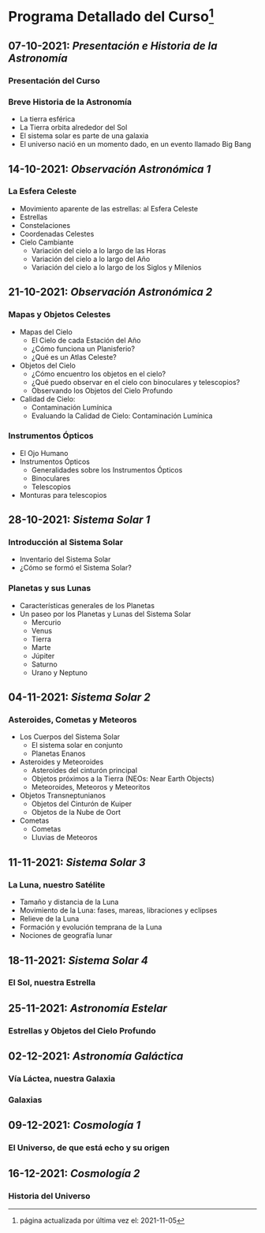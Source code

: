 # Programa Detallado del Curso[^1]

## 07-10-2021: _Presentación e Historia de la Astronomía_
### Presentación del Curso
### Breve Historia de la Astronomía
* La tierra esférica
* La Tierra orbita alrededor del Sol
* El sistema solar es parte de una galaxia
* El universo nació en un momento dado, en un evento llamado Big Bang

## 14-10-2021: _Observación Astronómica 1_
### La Esfera Celeste
* Movimiento aparente de las estrellas: al Esfera Celeste
* Estrellas
* Constelaciones
* Coordenadas Celestes
* Cielo Cambiante
  * Variación del cielo a lo largo de las Horas
  * Variación del cielo a lo largo del Año
  * Variación del cielo a lo largo de los Siglos y Milenios

## 21-10-2021: _Observación Astronómica 2_
### Mapas y Objetos Celestes
* Mapas del Cielo
  * El Cielo de cada Estación del Año
  * ¿Cómo funciona un Planisferio?
  * ¿Qué es un Atlas Celeste?
* Objetos del Cielo
  * ¿Cómo encuentro los objetos en el cielo?
  * ¿Qué puedo observar en el cielo con binoculares y telescopios?
  * Observando los Objetos del Cielo Profundo
* Calidad de Cielo:
  * Contaminación Lumínica
  * Evaluando la Calidad de Cielo: Contaminación Lumínica
### Instrumentos Ópticos
* El Ojo Humano
* Instrumentos Ópticos
  * Generalidades sobre los Instrumentos Ópticos
  * Binoculares
  * Telescopios
* Monturas para telescopios

## 28-10-2021: _Sistema Solar 1_
### Introducción al Sistema Solar
* Inventario del Sistema Solar
* ¿Cómo se formó el Sistema Solar?
### Planetas y sus Lunas
* Características generales de los Planetas
* Un paseo por los Planetas y Lunas del Sistema Solar
  * Mercurio
  * Venus
  * Tierra
  * Marte
  * Júpiter
  * Saturno
  * Urano y Neptuno

## 04-11-2021: _Sistema Solar 2_
### Asteroides, Cometas y Meteoros
* Los Cuerpos del Sistema Solar
  * El sistema solar en conjunto
  * Planetas Enanos
* Asteroides y Meteoroides
  * Asteroides del cinturón principal
  * Objetos próximos a la Tierra (NEOs: Near Earth Objects)
  * Meteoroides, Meteoros y Meteoritos
* Objetos Transneptunianos
  * Objetos del Cinturón de Kuiper
  * Objetos de la Nube de Oort
* Cometas
  * Cometas
  * Lluvias de Meteoros

## 11-11-2021: _Sistema Solar 3_
### La Luna, nuestro Satélite
* Tamaño y distancia de la Luna
* Movimiento de la Luna: fases, mareas, libraciones y eclipses
* Relieve de la Luna
* Formación y evolución temprana de la Luna
* Nociones de geografía lunar

## 18-11-2021: _Sistema Solar 4_
### El Sol, nuestra Estrella

## 25-11-2021: _Astronomía Estelar_
### Estrellas y Objetos del Cielo Profundo

## 02-12-2021: _Astronomía Galáctica_
### Vía Láctea, nuestra Galaxia
### Galaxias

## 09-12-2021: _Cosmología 1_
### El Universo, de que está echo y su origen

## 16-12-2021: _Cosmología 2_
### Historia del Universo

[^1]: página actualizada por última vez el: 2021-11-05
